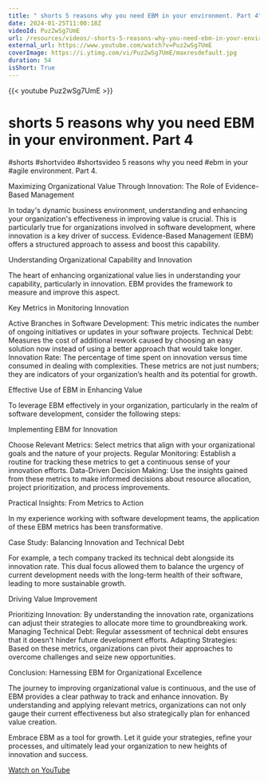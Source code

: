 ```yaml
---
title: " shorts 5 reasons why you need EBM in your environment. Part 4"
date: 2024-01-25T11:00:18Z
videoId: Puz2wSg7UmE
url: /resources/videos/-shorts-5-reasons-why-you-need-ebm-in-your-environment-part-4
external_url: https://www.youtube.com/watch?v=Puz2wSg7UmE
coverImage: https://i.ytimg.com/vi/Puz2wSg7UmE/maxresdefault.jpg
duration: 54
isShort: True
---
```


{{< youtube Puz2wSg7UmE >}}

#  shorts 5 reasons why you need EBM in your environment. Part 4

#shorts #shortvideo #shortsvideo 5 reasons why you need #ebm in your #agile environment. Part 4.

Maximizing Organizational Value Through Innovation: The Role of Evidence-Based Management

In today's dynamic business environment, understanding and enhancing your organization's effectiveness in improving value is crucial. This is particularly true for organizations involved in software development, where innovation is a key driver of success. Evidence-Based Management (EBM) offers a structured approach to assess and boost this capability.

Understanding Organizational Capability and Innovation

The heart of enhancing organizational value lies in understanding your capability, particularly in innovation. EBM provides the framework to measure and improve this aspect.

Key Metrics in Monitoring Innovation

Active Branches in Software Development: This metric indicates the number of ongoing initiatives or updates in your software projects.
Technical Debt: Measures the cost of additional rework caused by choosing an easy solution now instead of using a better approach that would take longer.
Innovation Rate: The percentage of time spent on innovation versus time consumed in dealing with complexities.
These metrics are not just numbers; they are indicators of your organization’s health and its potential for growth.

Effective Use of EBM in Enhancing Value

To leverage EBM effectively in your organization, particularly in the realm of software development, consider the following steps:

Implementing EBM for Innovation

Choose Relevant Metrics: Select metrics that align with your organizational goals and the nature of your projects.
Regular Monitoring: Establish a routine for tracking these metrics to get a continuous sense of your innovation efforts.
Data-Driven Decision Making: Use the insights gained from these metrics to make informed decisions about resource allocation, project prioritization, and process improvements.

Practical Insights: From Metrics to Action

In my experience working with software development teams, the application of these EBM metrics has been transformative.

Case Study: Balancing Innovation and Technical Debt

For example, a tech company tracked its technical debt alongside its innovation rate. This dual focus allowed them to balance the urgency of current development needs with the long-term health of their software, leading to more sustainable growth.

Driving Value Improvement

Prioritizing Innovation: By understanding the innovation rate, organizations can adjust their strategies to allocate more time to groundbreaking work.
Managing Technical Debt: Regular assessment of technical debt ensures that it doesn't hinder future development efforts.
Adapting Strategies: Based on these metrics, organizations can pivot their approaches to overcome challenges and seize new opportunities.

Conclusion: Harnessing EBM for Organizational Excellence

The journey to improving organizational value is continuous, and the use of EBM provides a clear pathway to track and enhance innovation. By understanding and applying relevant metrics, organizations can not only gauge their current effectiveness but also strategically plan for enhanced value creation.

Embrace EBM as a tool for growth. Let it guide your strategies, refine your processes, and ultimately lead your organization to new heights of innovation and success.

[Watch on YouTube](https://www.youtube.com/watch?v=Puz2wSg7UmE)
